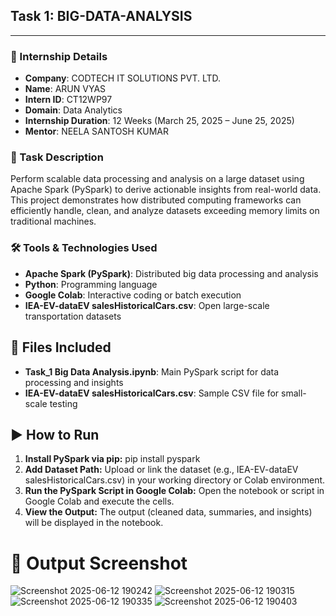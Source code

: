 ## Task 1: BIG-DATA-ANALYSIS

---

### 🏢 Internship Details

- **Company**: CODTECH IT SOLUTIONS PVT. LTD.  
- **Name**: ARUN VYAS  
- **Intern ID**: CT12WP97  
- **Domain**: Data Analytics  
- **Internship Duration**: 12 Weeks (March 25, 2025 – June 25, 2025)  
- **Mentor**: NEELA SANTOSH KUMAR  

### 📝 Task Description

Perform scalable data processing and analysis on a large dataset using Apache Spark (PySpark) to derive actionable insights from real-world data. This project demonstrates how distributed computing frameworks can efficiently handle, clean, and analyze datasets exceeding memory limits on traditional machines.

### 🛠️ Tools & Technologies Used

- **Apache Spark (PySpark)**: Distributed big data processing and analysis  
- **Python**: Programming language  
- **Google Colab**: Interactive coding or batch execution  
- **IEA-EV-dataEV salesHistoricalCars.csv**: Open large-scale transportation datasets

## 📂 Files Included

- **Task_1 Big Data Analysis.ipynb**: Main PySpark script for data processing and insights  
- **IEA-EV-dataEV salesHistoricalCars.csv**: Sample CSV file for small-scale testing  

## ▶️ How to Run

1. **Install PySpark via pip:** pip install pyspark
2. **Add Dataset Path:** Upload or link the dataset (e.g., IEA-EV-dataEV salesHistoricalCars.csv) in your working directory or Colab environment.
3. **Run the PySpark Script in Google Colab:** Open the notebook or script in Google Colab and execute the cells.
4. **View the Output:** The output (cleaned data, summaries, and insights) will be displayed in the notebook.

# 📸 Output Screenshot
![Screenshot 2025-06-12 190242](https://github.com/user-attachments/assets/71f396e5-d1e1-4d9e-9ed0-106326ec88b0)
![Screenshot 2025-06-12 190315](https://github.com/user-attachments/assets/8e252424-f0c1-4394-8e8d-96bbaf1395db)
![Screenshot 2025-06-12 190335](https://github.com/user-attachments/assets/9037b878-1066-428e-b555-787507374da1)
![Screenshot 2025-06-12 190403](https://github.com/user-attachments/assets/5676dd38-5824-4ba9-b941-42bb2d014949)





